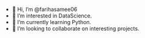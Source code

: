 - 👋 Hi, I’m @farihasamee06
- 👀 I’m interested in DataScience.
- 🌱 I’m currently learning Python.
- 💞️ I’m looking to collaborate on interesting projects.


<!---
farihasamee06/farihasamee06 is a ✨ special ✨ repository because its `README.md` (this file) appears on your GitHub profile.
You can click the Preview link to take a look at your changes.
--->
